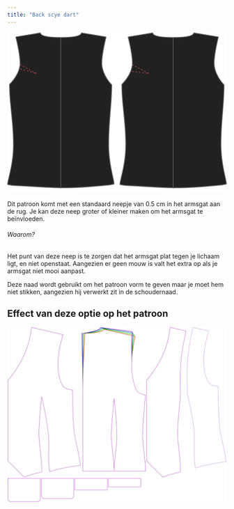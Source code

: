 ```yaml
---
title: "Back scye dart"
---
```


![Neep armsgat achter](backscyedart.svg)

Dit patroon komt met een standaard neepje van 0.5 cm in het armsgat aan de rug. Je kan deze neep groter of kleiner maken om het armsgat te beïnvloeden.

<Note>

###### Waarom?

Het punt van deze neep is te zorgen dat het armsgat plat tegen je lichaam ligt, en niet openstaat.
Aangezien er geen mouw is valt het extra op als je armsgat niet mooi aanpast.

Deze naad wordt gebruikt om het patroon vorm te geven maar je moet hem niet stikken, aangezien hij verwerkt zit in de schoudernaad.

</Note>

## Effect van deze optie op het patroon

![Deze afbeelding toont het effect van deze optie door meerdere varianten die een andere waarde hebben voor deze optie te vervangen](wahid_backscyedart_sample.svg "Effect van deze optie op het patroon")
